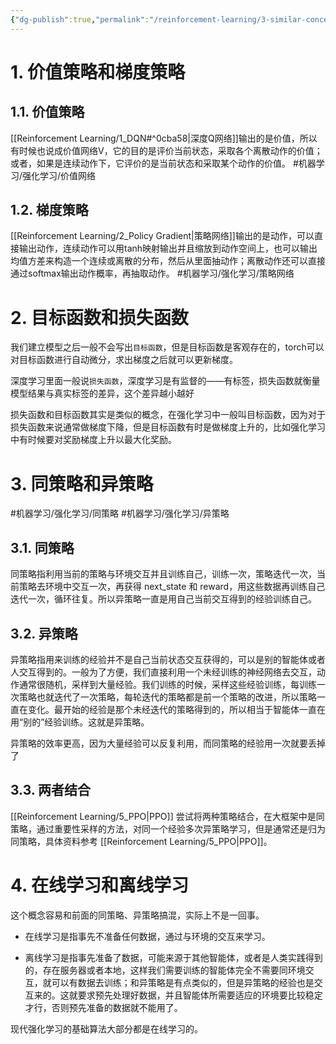 ```yaml
---
{"dg-publish":true,"permalink":"/reinforcement-learning/3-similar-concepts/","dgPassFrontmatter":true,"created":"2023-08-17T23:08:28.997+08:00","updated":"2023-10-22T19:18:07.937+08:00"}
---
```


# 1. 价值策略和梯度策略
## 1.1. 价值策略

[[Reinforcement Learning/1_DQN#^0cba58\|深度Q网络]]输出的是价值，所以有时候也说成价值网络V，它的目的是评价当前状态，采取各个离散动作的价值；或者，如果是连续动作下，它评价的是当前状态和采取某个动作的价值。
#机器学习/强化学习/价值网络 

## 1.2. 梯度策略

[[Reinforcement Learning/2_Policy Gradient\|策略网络]]输出的是动作，可以直接输出动作，连续动作可以用tanh映射输出并且缩放到动作空间上，也可以输出均值方差来构造一个连续或离散的分布，然后从里面抽动作；离散动作还可以直接通过softmax输出动作概率，再抽取动作。
#机器学习/强化学习/策略网络

# 2. 目标函数和损失函数

我们建立模型之后一般不会写出`目标函数`，但是目标函数是客观存在的，torch可以对目标函数进行自动微分，求出梯度之后就可以更新梯度。

深度学习里面一般说`损失函数`，深度学习是有监督的——有标签，损失函数就衡量模型结果与真实标签的差异，这个差异越小越好

损失函数和目标函数其实是类似的概念，在强化学习中一般叫目标函数，因为对于损失函数来说通常做梯度下降，但是目标函数有时是做梯度上升的，比如强化学习中有时候要对奖励梯度上升以最大化奖励。

# 3. 同策略和异策略
#机器学习/强化学习/同策略 #机器学习/强化学习/异策略 
## 3.1. 同策略

同策略指利用当前的策略与环境交互并且训练自己，训练一次，策略迭代一次，当前策略去环境中交互一次，再获得 next_state 和 reward，用这些数据再训练自己迭代一次，循环往复。所以异策略一直是用自己当前交互得到的经验训练自己。

## 3.2. 异策略

异策略指用来训练的经验并不是自己当前状态交互获得的，可以是别的智能体或者人交互得到的。一般为了方便，我们直接利用一个未经训练的神经网络去交互，动作通常很随机，采样到大量经验。我们训练的时候，采样这些经验训练，每训练一次策略也就迭代了一次策略，每轮迭代的策略都是前一个策略的改进，所以策略一直在变化。最开始的经验是那个未经迭代的策略得到的，所以相当于智能体一直在用“别的”经验训练。这就是异策略。

异策略的效率更高，因为大量经验可以反复利用，而同策略的经验用一次就要丢掉了

## 3.3. 两者结合

[[Reinforcement Learning/5_PPO\|PPO]] 尝试将两种策略结合，在大框架中是同策略，通过重要性采样的方法，对同一个经验多次异策略学习，但是通常还是归为同策略，具体资料参考 [[Reinforcement Learning/5_PPO\|PPO]]。

# 4. 在线学习和离线学习

这个概念容易和前面的同策略、异策略搞混，实际上不是一回事。

* 在线学习是指事先不准备任何数据，通过与环境的交互来学习。

* 离线学习是指事先准备了数据，可能来源于其他智能体，或者是人类实践得到的，存在服务器或者本地，这样我们需要训练的智能体完全不需要同环境交互，就可以有数据去训练；和异策略是有点类似的，但是异策略的经验也是交互来的。这就要求预先处理好数据，并且智能体所需要适应的环境要比较稳定才行，否则预先准备的数据就不能用了。

现代强化学习的基础算法大部分都是在线学习的。